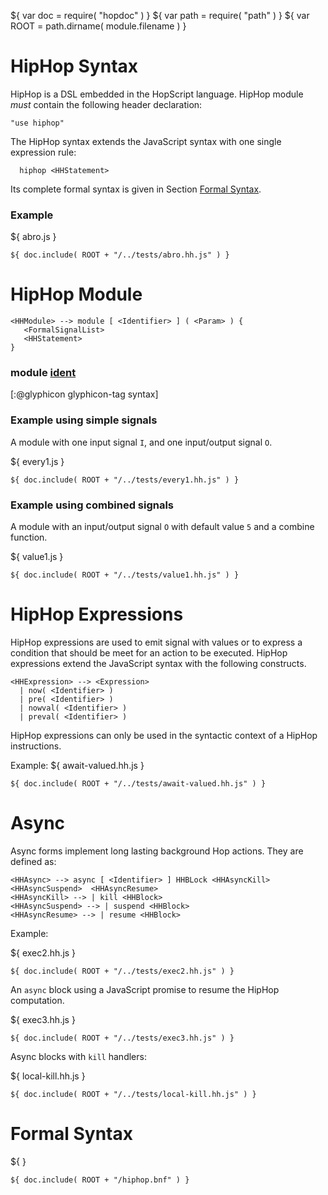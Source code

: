 ${ var doc = require( "hopdoc" ) }
${ var path = require( "path" ) }
${ var ROOT = path.dirname( module.filename ) }

HipHop Syntax
=============

HipHop is a DSL embedded in the HopScript language. HipHop module
_must_ contain the following header declaration:

```hopscript
"use hiphop"
```

The HipHop syntax extends the JavaScript syntax with one single
expression rule:

```ebnf
  hiphop <HHStatement>
```

Its complete formal syntax is given in Section [Formal Syntax](./00-syntax.html#formal-syntax).

### Example ###

${ <span class="label label-info">abro.js</span> }

```hiphop
${ doc.include( ROOT + "/../tests/abro.hh.js" ) }
```

HipHop Module
=============

```ebnf
<HHModule> --> module [ <Identifier> ] ( <Param> ) { 
   <FormalSignalList>
   <HHStatement>
}
```

### module [ident]( ... ) ###
[:@glyphicon glyphicon-tag syntax]

### Example using simple signals ###

A module with one input signal `I`, and one input/output signal `O`.

${ <span class="label label-info">every1.js</span> }

```hiphop
${ doc.include( ROOT + "/../tests/every1.hh.js" ) }
```

### Example using combined signals ###

A module with an input/output signal `O` with default value `5`
and a combine function.

${ <span class="label label-info">value1.js</span> }

```hiphop
${ doc.include( ROOT + "/../tests/value1.hh.js" ) }
```

HipHop Expressions
==================

HipHop expressions are used to emit signal with values or to express
a condition that should be meet for an action to be executed. HipHop
expressions extend the JavaScript syntax with the following constructs.


```ebnf
<HHExpression> --> <Expression>
  | now( <Identifier> )
  | pre( <Identifier> )
  | nowval( <Identifier> )
  | preval( <Identifier> )
```

HipHop expressions can only be used in the syntactic context of a HipHop
instructions.

Example:
${ <span class="label label-info">await-valued.hh.js</span> }

```hiphop
${ doc.include( ROOT + "/../tests/await-valued.hh.js" ) }
```


Async
=====

Async forms implement long lasting background Hop actions.
They are defined as:

```ebnf
<HHAsync> --> async [ <Identifier> ] HHBLock <HHAsyncKill> <HHAsyncSuspend>  <HHAsyncResume>
<HHAsyncKill> --> | kill <HHBlock>
<HHAsyncSuspend> --> | suspend <HHBlock>
<HHAsyncResume> --> | resume <HHBlock>
```

Example:

${ <span class="label label-info">exec2.hh.js</span> }

```hiphop
${ doc.include( ROOT + "/../tests/exec2.hh.js" ) }
```

An `async` block using a JavaScript promise to resume the
HipHop computation.

${ <span class="label label-info">exec3.hh.js</span> }

```hiphop
${ doc.include( ROOT + "/../tests/exec3.hh.js" ) }
```

Async blocks with `kill` handlers:

${ <span class="label label-info">local-kill.hh.js</span> }

```hiphop
${ doc.include( ROOT + "/../tests/local-kill.hh.js" ) }
```


Formal Syntax
=============
${ <a id="formal-syntax"/> }

```ebnf
${ doc.include( ROOT + "/hiphop.bnf" ) }
```


